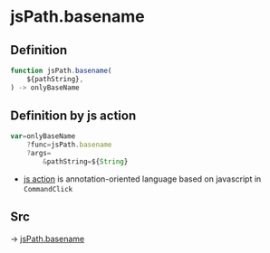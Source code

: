 # jsPath.basename

## Definition

```js.js
function jsPath.basename(
	${pathString},
) -> onlyBaseName
```


## Definition by js action

```js.js
var=onlyBaseName
	?func=jsPath.basename
	?args=
		&pathString=${String}
```

- [js action](#) is annotation-oriented language based on javascript in `CommandClick`

## Src

-> [jsPath.basename](https://github.com/puutaro/CommandClick/blob/master/app/src/main/java/com/puutaro/commandclick/fragment_lib/terminal_fragment/js_interface/JsPath.kt#L104)



